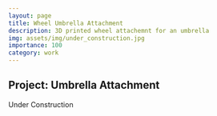 ```yaml
---
layout: page
title: Wheel Umbrella Attachment
description: 3D printed wheel attachemnt for an umbrella
img: assets/img/under_construction.jpg
importance: 100
category: work
---
```


## Project: Umbrella Attachment
Under Construction